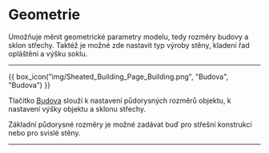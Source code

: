 
# Geometrie

<p>Umožňuje měnit geometrické parametry modelu, tedy rozměry budovy a sklon střechy. Taktéž je možné zde nastavit typ výroby stěny, kladení řad opláštění a výšku soklu.</p>

<hr class="main">

{{ box_icon("img/Sheated_Building_Page_Building.png", "Budova", "Budova") }}
<p>Tlačítko <u>Budova</u> slouží k nastavení půdorysných rozměrů objektu, k nastavení výšky objektu a sklonu střechy.</p>
<p>Základní půdorysné rozměry je možné zadávat buď pro střešní konstrukci nebo pro svislé stěny.</p>

<hr class="main">

<!--
{{ box_icon("img/RoofSketchIcon64x64.png", "Střecha", "Střecha") }}
<p>Tlačítko <u>Střecha</u> umožňuje nastavit typ skladby střechy. Typ krytiny a rozměry sekundární střešní konstrukce lze měnit přes tlačítko <u>Opláštění</u>.</p>

<hr class="main">

{{ box_icon("img/WallIcon64x64.png", "Stěny", "Stěny") }}
<p>Tlačítko <u>Stěny</u> umožňuje nastavit typ výroby stěny, způsob kladení řad opláštění a výšku soklu.</p>

<hr class="main">

{{ box_icon("img/PvgisIcon64x64.png", "Výkon", "Výkon") }}

<p>
Umožňuje vyhodnotit potenciální výkon solárního záření na jednotlivé střešní plochy.
</p>

<p>
...Funkcionalita tlačítka <u>Výkon</u> se připravuje pro budoucí verzi programu...
</p>

<hr class="main">

<!-- product: HiStruct Building Configurator -->

